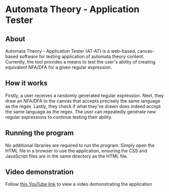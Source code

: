 # Automata Theory - Application Tester

## About
Automata Theory - Application Tester (AT-AT) is a web-based, canvas-based software for testing application of automata theory content. Currently, the tool provides a means to test the user's ability of creating equivalent NFA/DFA for a given regular expression.

## How it works
Firstly, a user receives a randomly generated regular expression. Next, they draw an NFA/DFA to the canvas that accepts precisely the same language as the regex. Lastly, they check if what they've drawn does indeed accept the same language as the regex. The user can repeatedly generate new regular expressions to continue testing their ability.

## Running the program
No additional libraries are required to run the program. Simply open the HTML file in a browser to use the application, ensuring the CSS and JavaScript files are in the same directory as the HTML file.

## Video demonstration
Follow [this YouTube link](https://youtu.be/Jy6XJPqBP9E) to view a video demonstrating the application
